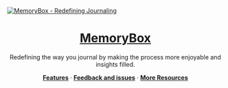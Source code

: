 <a href="https://memorybox.ai/">
  <img alt="MemoryBox - Redefining Journaling" src="https://memorybox.journalingapp.demo/opengraph-image.png">
  <h1 align="center">MemoryBox</h1>
</a>
<p align="center">
  Redefining the way you journal by making the process more enjoyable and insights filled.
</p>
<p align="center">
  <a href="#features"><strong>Features</strong></a> ·
  <a href="#feedback-and-issues"><strong>Feedback and issues</strong></a> ·
  <a href="#more-memorybox-resources"><strong>More Resources</strong></a>
</p>
<br/>
